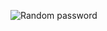 ![Random password](https://github.com/manjeetgautam/Password-Generator/assets/89069404/95b8ce2c-436d-42d7-8cda-adf1ea88f4ff)
